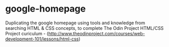 # google-homepage
Duplicating the google homepage using tools and knowledge from searching HTML & CSS concepts, to complete The Odin Project HTML/CSS Project curiculum - (http://www.theodinproject.com/courses/web-development-101/lessons/html-css)